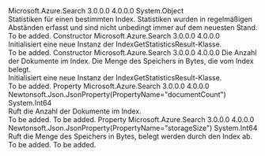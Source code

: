 <Type Name="IndexGetStatisticsResult" FullName="Microsoft.Azure.Search.Models.IndexGetStatisticsResult">
  <TypeSignature Language="C#" Value="public class IndexGetStatisticsResult" />
  <TypeSignature Language="ILAsm" Value=".class public auto ansi beforefieldinit IndexGetStatisticsResult extends System.Object" />
  <TypeSignature Language="DocId" Value="T:Microsoft.Azure.Search.Models.IndexGetStatisticsResult" />
  <TypeSignature Language="VB.NET" Value="Public Class IndexGetStatisticsResult" />
  <TypeSignature Language="F#" Value="type IndexGetStatisticsResult = class" />
  <AssemblyInfo>
    <AssemblyName>Microsoft.Azure.Search</AssemblyName>
    <AssemblyVersion>3.0.0.0</AssemblyVersion>
    <AssemblyVersion>4.0.0.0</AssemblyVersion>
  </AssemblyInfo>
  <Base>
    <BaseTypeName>System.Object</BaseTypeName>
  </Base>
  <Interfaces />
  <Docs>
    <summary>
            Statistiken für einen bestimmten Index. Statistiken wurden in regelmäßigen Abständen erfasst und sind nicht unbedingt immer auf dem neuesten Stand.
            </summary>
    <remarks>To be added.</remarks>
  </Docs>
  <Members>
    <Member MemberName=".ctor">
      <MemberSignature Language="C#" Value="public IndexGetStatisticsResult ();" />
      <MemberSignature Language="ILAsm" Value=".method public hidebysig specialname rtspecialname instance void .ctor() cil managed" />
      <MemberSignature Language="DocId" Value="M:Microsoft.Azure.Search.Models.IndexGetStatisticsResult.#ctor" />
      <MemberSignature Language="VB.NET" Value="Public Sub New ()" />
      <MemberType>Constructor</MemberType>
      <AssemblyInfo>
        <AssemblyName>Microsoft.Azure.Search</AssemblyName>
        <AssemblyVersion>3.0.0.0</AssemblyVersion>
        <AssemblyVersion>4.0.0.0</AssemblyVersion>
      </AssemblyInfo>
      <Parameters />
      <Docs>
        <summary>
            Initialisiert eine neue Instanz der IndexGetStatisticsResult-Klasse.
            </summary>
        <remarks>To be added.</remarks>
      </Docs>
    </Member>
    <Member MemberName=".ctor">
      <MemberSignature Language="C#" Value="public IndexGetStatisticsResult (long documentCount = 0, long storageSize = 0);" />
      <MemberSignature Language="ILAsm" Value=".method public hidebysig specialname rtspecialname instance void .ctor(int64 documentCount, int64 storageSize) cil managed" />
      <MemberSignature Language="DocId" Value="M:Microsoft.Azure.Search.Models.IndexGetStatisticsResult.#ctor(System.Int64,System.Int64)" />
      <MemberSignature Language="VB.NET" Value="Public Sub New (Optional documentCount As Long = 0, Optional storageSize As Long = 0)" />
      <MemberSignature Language="F#" Value="new Microsoft.Azure.Search.Models.IndexGetStatisticsResult : int64 * int64 -&gt; Microsoft.Azure.Search.Models.IndexGetStatisticsResult" Usage="new Microsoft.Azure.Search.Models.IndexGetStatisticsResult (documentCount, storageSize)" />
      <MemberType>Constructor</MemberType>
      <AssemblyInfo>
        <AssemblyName>Microsoft.Azure.Search</AssemblyName>
        <AssemblyVersion>3.0.0.0</AssemblyVersion>
        <AssemblyVersion>4.0.0.0</AssemblyVersion>
      </AssemblyInfo>
      <Parameters>
        <Parameter Name="documentCount" Type="System.Int64" />
        <Parameter Name="storageSize" Type="System.Int64" />
      </Parameters>
      <Docs>
        <param name="documentCount">Die Anzahl der Dokumente im Index.</param>
        <param name="storageSize">Die Menge des Speichers in Bytes, die vom Index belegt.</param>
        <summary>
            Initialisiert eine neue Instanz der IndexGetStatisticsResult-Klasse.
            </summary>
        <remarks>To be added.</remarks>
      </Docs>
    </Member>
    <Member MemberName="DocumentCount">
      <MemberSignature Language="C#" Value="public long DocumentCount { get; protected set; }" />
      <MemberSignature Language="ILAsm" Value=".property instance int64 DocumentCount" />
      <MemberSignature Language="DocId" Value="P:Microsoft.Azure.Search.Models.IndexGetStatisticsResult.DocumentCount" />
      <MemberSignature Language="VB.NET" Value="Public Property DocumentCount As Long" />
      <MemberSignature Language="F#" Value="member this.DocumentCount : int64 with get, set" Usage="Microsoft.Azure.Search.Models.IndexGetStatisticsResult.DocumentCount" />
      <MemberType>Property</MemberType>
      <AssemblyInfo>
        <AssemblyName>Microsoft.Azure.Search</AssemblyName>
        <AssemblyVersion>3.0.0.0</AssemblyVersion>
        <AssemblyVersion>4.0.0.0</AssemblyVersion>
      </AssemblyInfo>
      <Attributes>
        <Attribute>
          <AttributeName>Newtonsoft.Json.JsonProperty(PropertyName="documentCount")</AttributeName>
        </Attribute>
      </Attributes>
      <ReturnValue>
        <ReturnType>System.Int64</ReturnType>
      </ReturnValue>
      <Docs>
        <summary>
            Ruft die Anzahl der Dokumente im Index.
            </summary>
        <value>To be added.</value>
        <remarks>To be added.</remarks>
      </Docs>
    </Member>
    <Member MemberName="StorageSize">
      <MemberSignature Language="C#" Value="public long StorageSize { get; protected set; }" />
      <MemberSignature Language="ILAsm" Value=".property instance int64 StorageSize" />
      <MemberSignature Language="DocId" Value="P:Microsoft.Azure.Search.Models.IndexGetStatisticsResult.StorageSize" />
      <MemberSignature Language="VB.NET" Value="Public Property StorageSize As Long" />
      <MemberSignature Language="F#" Value="member this.StorageSize : int64 with get, set" Usage="Microsoft.Azure.Search.Models.IndexGetStatisticsResult.StorageSize" />
      <MemberType>Property</MemberType>
      <AssemblyInfo>
        <AssemblyName>Microsoft.Azure.Search</AssemblyName>
        <AssemblyVersion>3.0.0.0</AssemblyVersion>
        <AssemblyVersion>4.0.0.0</AssemblyVersion>
      </AssemblyInfo>
      <Attributes>
        <Attribute>
          <AttributeName>Newtonsoft.Json.JsonProperty(PropertyName="storageSize")</AttributeName>
        </Attribute>
      </Attributes>
      <ReturnValue>
        <ReturnType>System.Int64</ReturnType>
      </ReturnValue>
      <Docs>
        <summary>
            Ruft die Menge des Speichers in Bytes, belegt werden durch den Index ab.
            </summary>
        <value>To be added.</value>
        <remarks>To be added.</remarks>
      </Docs>
    </Member>
  </Members>
</Type>